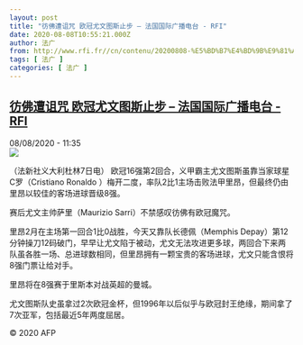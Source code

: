 ```yaml
---
layout: post
title: "彷佛遭诅咒 欧冠尤文图斯止步 – 法国国际广播电台 - RFI"
date: 2020-08-08T10:55:21.000Z
author: 法广
from: http://www.rfi.fr//cn/contenu/20200808-%E5%BD%B7%E4%BD%9B%E9%81%AD%E8%AF%85%E5%92%92-%E6%AC%A7%E5%86%A0%E5%B0%A4%E6%96%87%E5%9B%BE%E6%96%AF%E6%AD%A2%E6%AD%A5
tags: [ 法广 ]
categories: [ 法广 ]
---
```

<!--1596884121000-->
[彷佛遭诅咒 欧冠尤文图斯止步 – 法国国际广播电台 - RFI](http://www.rfi.fr//cn/contenu/20200808-%E5%BD%B7%E4%BD%9B%E9%81%AD%E8%AF%85%E5%92%92-%E6%AC%A7%E5%86%A0%E5%B0%A4%E6%96%87%E5%9B%BE%E6%96%AF%E6%AD%A2%E6%AD%A5)
------

<div>
<div>08/08/2020 - 11:35</div><img src="https://s.rfi.fr/media/display/3ea83d26-d95e-11ea-8d37-005056a964fe/w:310/p:16x9/spo0001b.200808173502.jpg"><div class="t-content__body u-clearfix"><div class="m-interstitial"></div><p>（法新社义大利杜林7日电）    欧冠16强第2回合，义甲霸主尤文图斯虽靠当家球星C罗（Cristiano Ronaldo ）梅开二度，率队2比1主场击败法甲里昂，但最终仍由里昂以较佳的客场进球晋级8强。</p><p>    赛后尤文主帅萨里（Maurizio Sarri）不禁感叹彷佛有欧冠魔咒。</p><p>    里昂2月在主场第一回合1比0战胜，今天又靠队长德佩（Memphis Depay）第12分钟操刀12码破门，早早让尤文陷于被动，尤文无法攻进更多球，两回合下来两队虽各胜一场、总进球数相同，但里昂拥有一颗宝贵的客场进球，尤文只能含恨将8强门票让给对手。</p><p>    里昂将在8强赛于里斯本对战英超的曼城。</p><p>    尤文图斯队史虽拿过2次欧冠金杯，但1996年以后似乎与欧冠封王绝缘，期间拿了7次亚军，包括最近5年两度屈居。</p><p class="t-copyright">© 2020 AFP</p>        </div>
</div>
